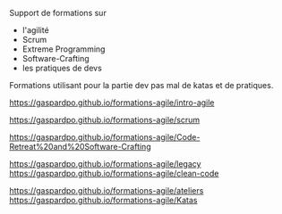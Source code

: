 Support de formations sur 

 * l'agilité
 * Scrum
 * Extreme Programming
 * Software-Crafting
 * les pratiques de devs
 
Formations utilisant pour la partie dev pas mal de katas et de pratiques.

https://gaspardpo.github.io/formations-agile/intro-agile  

https://gaspardpo.github.io/formations-agile/scrum    

https://gaspardpo.github.io/formations-agile/Code-Retreat%20and%20Software-Crafting  

https://gaspardpo.github.io/formations-agile/legacy  
https://gaspardpo.github.io/formations-agile/clean-code  
  
https://gaspardpo.github.io/formations-agile/ateliers  
https://gaspardpo.github.io/formations-agile/Katas  

